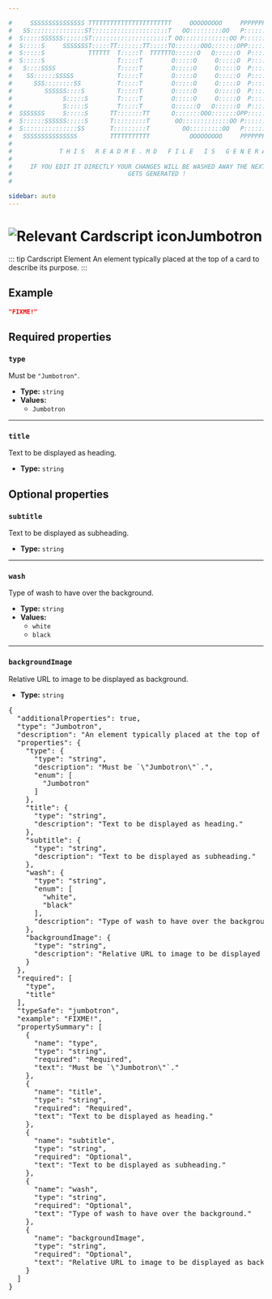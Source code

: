 ```yaml
---

#     SSSSSSSSSSSSSSS TTTTTTTTTTTTTTTTTTTTTTT     OOOOOOOOO     PPPPPPPPPPPPPPPPP    !!!  
#   SS:::::::::::::::ST:::::::::::::::::::::T   OO:::::::::OO   P::::::::::::::::P  !!:!! 
#  S:::::SSSSSS::::::ST:::::::::::::::::::::T OO:::::::::::::OO P::::::PPPPPP:::::P !:::! 
#  S:::::S     SSSSSSST:::::TT:::::::TT:::::TO:::::::OOO:::::::OPP:::::P     P:::::P!:::! 
#  S:::::S            TTTTTT  T:::::T  TTTTTTO::::::O   O::::::O  P::::P     P:::::P!:::! 
#  S:::::S                    T:::::T        O:::::O     O:::::O  P::::P     P:::::P!:::! 
#   S::::SSSS                 T:::::T        O:::::O     O:::::O  P::::PPPPPP:::::P !:::! 
#    SS::::::SSSSS            T:::::T        O:::::O     O:::::O  P:::::::::::::PP  !:::! 
#      SSS::::::::SS          T:::::T        O:::::O     O:::::O  P::::PPPPPPPPP    !:::! 
#         SSSSSS::::S         T:::::T        O:::::O     O:::::O  P::::P            !:::! 
#              S:::::S        T:::::T        O:::::O     O:::::O  P::::P            !!:!! 
#              S:::::S        T:::::T        O::::::O   O::::::O  P::::P             !!!   
#  SSSSSSS     S:::::S      TT:::::::TT      O:::::::OOO:::::::OPP::::::PP                 
#  S::::::SSSSSS:::::S      T:::::::::T       OO:::::::::::::OO P::::::::P           !!!  
#  S:::::::::::::::SS       T:::::::::T         OO:::::::::OO   P::::::::P          !!:!! 
#   SSSSSSSSSSSSSSS         TTTTTTTTTTT           OOOOOOOOO     PPPPPPPPPP           !!!  
#                                                                                          
#             T H I S   R E A D M E . M D   F I L E   I S   G E N E R A T E D !           
#                                                                                         
#     IF YOU EDIT IT DIRECTLY YOUR CHANGES WILL BE WASHED AWAY THE NEXT TIME THIS FILE  
#                                GETS GENERATED !
#                                                                                         

sidebar: auto
---
```


# <img class="header-prefix-icon" :src="$withBase('/cardscript-assets/icons/24dp/jumbotron.svg')" alt="Relevant Cardscript icon">Jumbotron

::: tip Cardscript Element
An element typically placed at the top of a card to describe its purpose.
:::

## Example

``` json
"FIXME!"
```

## Required properties

### `type`

Must be `"Jumbotron"`.

* **Type:** `string`
* **Values:**
  * `Jumbotron`

----

### `title`

Text to be displayed as heading.

* **Type:** `string`

## Optional properties

### `subtitle`

Text to be displayed as subheading.

* **Type:** `string`

----

### `wash`

Type of wash to have over the background.

* **Type:** `string`
* **Values:**
  * `white`
  * `black`

----

### `backgroundImage`

Relative URL to image to be displayed as background.

* **Type:** `string`



<pre>
{
  "additionalProperties": true,
  "type": "Jumbotron",
  "description": "An element typically placed at the top of a card to describe its purpose.",
  "properties": {
    "type": {
      "type": "string",
      "description": "Must be `\"Jumbotron\"`.",
      "enum": [
        "Jumbotron"
      ]
    },
    "title": {
      "type": "string",
      "description": "Text to be displayed as heading."
    },
    "subtitle": {
      "type": "string",
      "description": "Text to be displayed as subheading."
    },
    "wash": {
      "type": "string",
      "enum": [
        "white",
        "black"
      ],
      "description": "Type of wash to have over the background."
    },
    "backgroundImage": {
      "type": "string",
      "description": "Relative URL to image to be displayed as background."
    }
  },
  "required": [
    "type",
    "title"
  ],
  "typeSafe": "jumbotron",
  "example": "FIXME!",
  "propertySummary": [
    {
      "name": "type",
      "type": "string",
      "required": "Required",
      "text": "Must be `\"Jumbotron\"`."
    },
    {
      "name": "title",
      "type": "string",
      "required": "Required",
      "text": "Text to be displayed as heading."
    },
    {
      "name": "subtitle",
      "type": "string",
      "required": "Optional",
      "text": "Text to be displayed as subheading."
    },
    {
      "name": "wash",
      "type": "string",
      "required": "Optional",
      "text": "Type of wash to have over the background."
    },
    {
      "name": "backgroundImage",
      "type": "string",
      "required": "Optional",
      "text": "Relative URL to image to be displayed as background."
    }
  ]
}
</pre>

